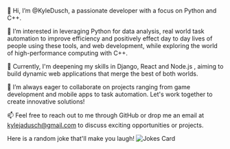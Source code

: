 👋 Hi, I’m @KyleDusch, a passionate developer with a focus on Python and C++.

👀 I’m interested in leveraging Python for data analysis, real world task automation to improve efficiency and positively effect day to day lives of people using these tools, and web development, while exploring the world of high-performance computing with C++.

🌱 Currently, I'm deepening my skills in Django, React and Node.js , aiming to build dynamic web applications that merge the best of both worlds.

💞️ I’m always eager to collaborate on projects ranging from game development and mobile apps to task automation. Let's work together to create innovative solutions!

📫 Feel free to reach out to me through GitHub or drop me an email at kylejadusch@gmail.com to discuss exciting opportunities or projects.

Here is a random joke that'll make you laugh!
![Jokes Card](https://readme-jokes.vercel.app/api)
